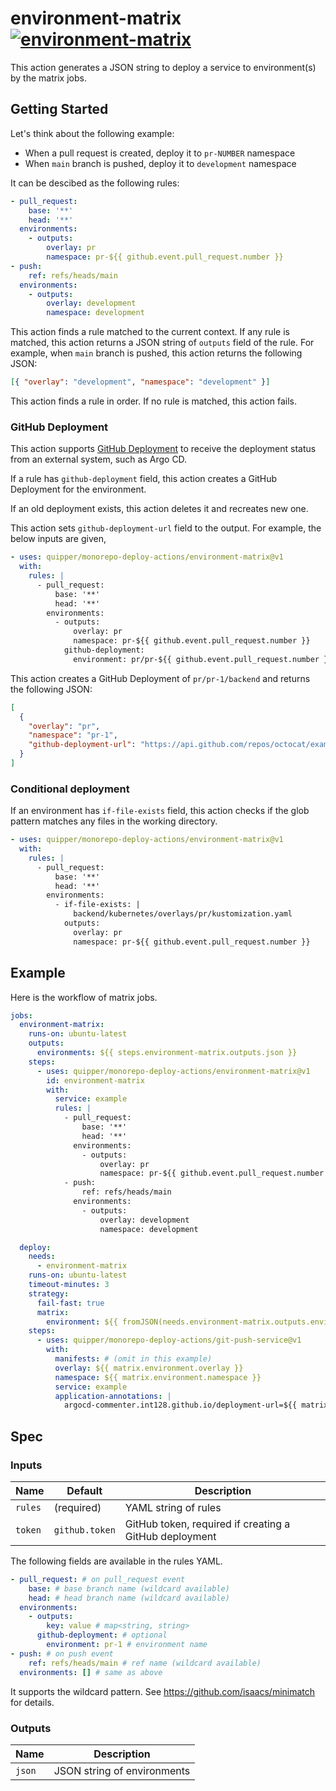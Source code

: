 # environment-matrix [![environment-matrix](https://github.com/quipper/monorepo-deploy-actions/actions/workflows/environment-matrix.yaml/badge.svg)](https://github.com/quipper/monorepo-deploy-actions/actions/workflows/environment-matrix.yaml)

This action generates a JSON string to deploy a service to environment(s) by the matrix jobs.

## Getting Started

Let's think about the following example:

- When a pull request is created, deploy it to `pr-NUMBER` namespace
- When `main` branch is pushed, deploy it to `development` namespace

It can be descibed as the following rules:

```yaml
- pull_request:
    base: '**'
    head: '**'
  environments:
    - outputs:
        overlay: pr
        namespace: pr-${{ github.event.pull_request.number }}
- push:
    ref: refs/heads/main
  environments:
    - outputs:
        overlay: development
        namespace: development
```

This action finds a rule matched to the current context.
If any rule is matched, this action returns a JSON string of `outputs` field of the rule.
For example, when `main` branch is pushed, this action returns the following JSON:

```json
[{ "overlay": "development", "namespace": "development" }]
```

This action finds a rule in order.
If no rule is matched, this action fails.

### GitHub Deployment

This action supports [GitHub Deployment](https://docs.github.com/en/rest/deployments/deployments) to receive the deployment status from an external system, such as Argo CD.

If a rule has `github-deployment` field, this action creates a GitHub Deployment for the environment.

If an old deployment exists, this action deletes it and recreates new one.

This action sets `github-deployment-url` field to the output.
For example, the below inputs are given,

```yaml
- uses: quipper/monorepo-deploy-actions/environment-matrix@v1
  with:
    rules: |
      - pull_request:
          base: '**'
          head: '**'
        environments:
          - outputs:
              overlay: pr
              namespace: pr-${{ github.event.pull_request.number }}
            github-deployment:
              environment: pr/pr-${{ github.event.pull_request.number }}/backend
```

This action creates a GitHub Deployment of `pr/pr-1/backend` and returns the following JSON:

```json
[
  {
    "overlay": "pr",
    "namespace": "pr-1",
    "github-deployment-url": "https://api.github.com/repos/octocat/example/deployments/1"
  }
]
```

### Conditional deployment

If an environment has `if-file-exists` field, this action checks if the glob pattern matches any files in the working directory.

```yaml
- uses: quipper/monorepo-deploy-actions/environment-matrix@v1
  with:
    rules: |
      - pull_request:
          base: '**'
          head: '**'
        environments:
          - if-file-exists: |
              backend/kubernetes/overlays/pr/kustomization.yaml
            outputs:
              overlay: pr
              namespace: pr-${{ github.event.pull_request.number }}
```

## Example

Here is the workflow of matrix jobs.

```yaml
jobs:
  environment-matrix:
    runs-on: ubuntu-latest
    outputs:
      environments: ${{ steps.environment-matrix.outputs.json }}
    steps:
      - uses: quipper/monorepo-deploy-actions/environment-matrix@v1
        id: environment-matrix
        with:
          service: example
          rules: |
            - pull_request:
                base: '**'
                head: '**'
              environments:
                - outputs:
                    overlay: pr
                    namespace: pr-${{ github.event.pull_request.number }}
            - push:
                ref: refs/heads/main
              environments:
                - outputs:
                    overlay: development
                    namespace: development

  deploy:
    needs:
      - environment-matrix
    runs-on: ubuntu-latest
    timeout-minutes: 3
    strategy:
      fail-fast: true
      matrix:
        environment: ${{ fromJSON(needs.environment-matrix.outputs.environments) }}
    steps:
      - uses: quipper/monorepo-deploy-actions/git-push-service@v1
        with:
          manifests: # (omit in this example)
          overlay: ${{ matrix.environment.overlay }}
          namespace: ${{ matrix.environment.namespace }}
          service: example
          application-annotations: |
            argocd-commenter.int128.github.io/deployment-url=${{ matrix.environment.github-deployment-url }}
```

## Spec

### Inputs

| Name    | Default        | Description                                            |
| ------- | -------------- | ------------------------------------------------------ |
| `rules` | (required)     | YAML string of rules                                   |
| `token` | `github.token` | GitHub token, required if creating a GitHub deployment |

The following fields are available in the rules YAML.

```yaml
- pull_request: # on pull_request event
    base: # base branch name (wildcard available)
    head: # head branch name (wildcard available)
  environments:
    - outputs:
        key: value # map<string, string>
      github-deployment: # optional
        environment: pr-1 # environment name
- push: # on push event
    ref: refs/heads/main # ref name (wildcard available)
  environments: [] # same as above
```

It supports the wildcard pattern.
See https://github.com/isaacs/minimatch for details.

### Outputs

| Name   | Description                 |
| ------ | --------------------------- |
| `json` | JSON string of environments |
